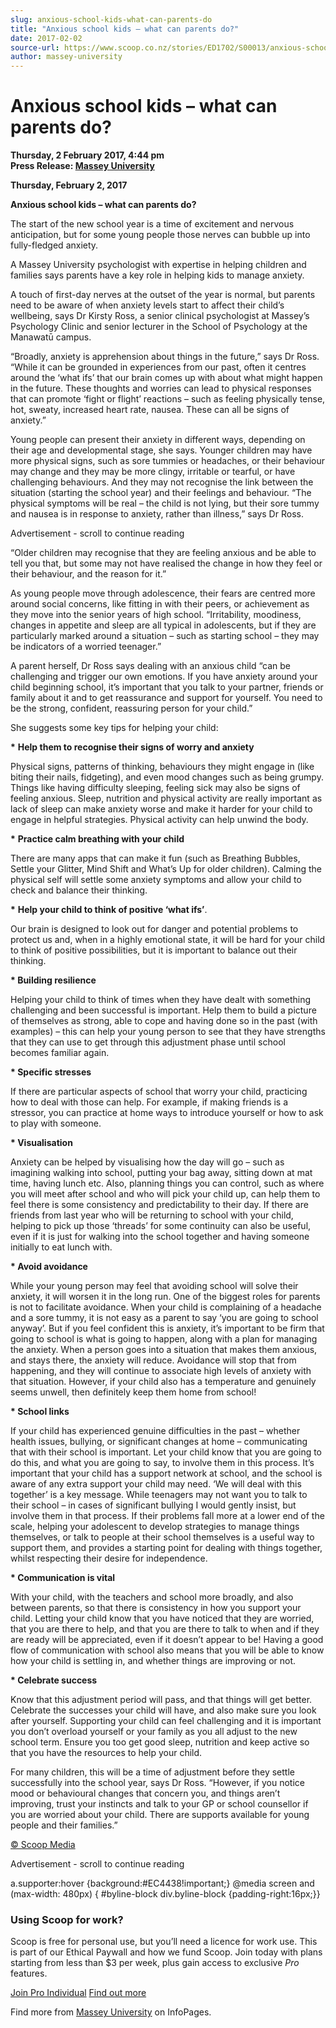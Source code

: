 ```yaml
---
slug: anxious-school-kids-what-can-parents-do
title: "Anxious school kids – what can parents do?"
date: 2017-02-02
source-url: https://www.scoop.co.nz/stories/ED1702/S00013/anxious-school-kids-what-can-parents-do.htm
author: massey-university
---
```

Anxious school kids – what can parents do?
==========================================

**Thursday, 2 February 2017, 4:44 pm**  
**Press Release: [Massey University](https://info.scoop.co.nz/Massey_University)**

**Thursday, February 2, 2017**

**Anxious school kids – what can parents do?**

The start of the new school year is a time of excitement and nervous anticipation, but for some young people those nerves can bubble up into fully-fledged anxiety.

A Massey University psychologist with expertise in helping children and families says parents have a key role in helping kids to manage anxiety.

A touch of first-day nerves at the outset of the year is normal, but parents need to be aware of when anxiety levels start to affect their child’s wellbeing, says Dr Kirsty Ross, a senior clinical psychologist at Massey’s Psychology Clinic and senior lecturer in the School of Psychology at the Manawatū campus.

“Broadly, anxiety is apprehension about things in the future,” says Dr Ross. “While it can be grounded in experiences from our past, often it centres around the ‘what ifs’ that our brain comes up with about what might happen in the future. These thoughts and worries can lead to physical responses that can promote ‘fight or flight’ reactions – such as feeling physically tense, hot, sweaty, increased heart rate, nausea. These can all be signs of anxiety.”

Young people can present their anxiety in different ways, depending on their age and developmental stage, she says. Younger children may have more physical signs, such as sore tummies or headaches, or their behaviour may change and they may be more clingy, irritable or tearful, or have challenging behaviours. And they may not recognise the link between the situation (starting the school year) and their feelings and behaviour. “The physical symptoms will be real – the child is not lying, but their sore tummy and nausea is in response to anxiety, rather than illness,” says Dr Ross.

Advertisement - scroll to continue reading





“Older children may recognise that they are feeling anxious and be able to tell you that, but some may not have realised the change in how they feel or their behaviour, and the reason for it.”

As young people move through adolescence, their fears are centred more around social concerns, like fitting in with their peers, or achievement as they move into the senior years of high school. “Irritability, moodiness, changes in appetite and sleep are all typical in adolescents, but if they are particularly marked around a situation – such as starting school – they may be indicators of a worried teenager.”

A parent herself, Dr Ross says dealing with an anxious child “can be challenging and trigger our own emotions. If you have anxiety around your child beginning school, it’s important that you talk to your partner, friends or family about it and to get reassurance and support for yourself. You need to be the strong, confident, reassuring person for your child.”

She suggests some key tips for helping your child:

**\*** **Help them to recognise their signs of worry and anxiety**

Physical signs, patterns of thinking, behaviours they might engage in (like biting their nails, fidgeting), and even mood changes such as being grumpy. Things like having difficulty sleeping, feeling sick may also be signs of feeling anxious. Sleep, nutrition and physical activity are really important as lack of sleep can make anxiety worse and make it harder for your child to engage in helpful strategies. Physical activity can help unwind the body.

**\*** **Practice calm breathing with your child**

There are many apps that can make it fun (such as Breathing Bubbles, Settle your Glitter, Mind Shift and What’s Up for older children). Calming the physical self will settle some anxiety symptoms and allow your child to check and balance their thinking.

**\*** **Help your child to think of positive ‘what ifs’**.

Our brain is designed to look out for danger and potential problems to protect us and, when in a highly emotional state, it will be hard for your child to think of positive possibilities, but it is important to balance out their thinking.

**\* Building resilience**

Helping your child to think of times when they have dealt with something challenging and been successful is important. Help them to build a picture of themselves as strong, able to cope and having done so in the past (with examples) – this can help your young person to see that they have strengths that they can use to get through this adjustment phase until school becomes familiar again.

**\* Specific stresses**

If there are particular aspects of school that worry your child, practicing how to deal with those can help. For example, if making friends is a stressor, you can practice at home ways to introduce yourself or how to ask to play with someone.

**\* Visualisation**

Anxiety can be helped by visualising how the day will go – such as imagining walking into school, putting your bag away, sitting down at mat time, having lunch etc. Also, planning things you can control, such as where you will meet after school and who will pick your child up, can help them to feel there is some consistency and predictability to their day. If there are friends from last year who will be returning to school with your child, helping to pick up those ‘threads’ for some continuity can also be useful, even if it is just for walking into the school together and having someone initially to eat lunch with.

**\* Avoid avoidance**

While your young person may feel that avoiding school will solve their anxiety, it will worsen it in the long run. One of the biggest roles for parents is not to facilitate avoidance. When your child is complaining of a headache and a sore tummy, it is not easy as a parent to say ‘you are going to school anyway’. But if you feel confident this is anxiety, it’s important to be firm that going to school is what is going to happen, along with a plan for managing the anxiety. When a person goes into a situation that makes them anxious, and stays there, the anxiety will reduce. Avoidance will stop that from happening, and they will continue to associate high levels of anxiety with that situation. However, if your child also has a temperature and genuinely seems unwell, then definitely keep them home from school!

**\* School links**

If your child has experienced genuine difficulties in the past – whether health issues, bullying, or significant changes at home – communicating that with their school is important. Let your child know that you are going to do this, and what you are going to say, to involve them in this process. It’s important that your child has a support network at school, and the school is aware of any extra support your child may need. ‘We will deal with this together’ is a key message. While teenagers may not want you to talk to their school – in cases of significant bullying I would gently insist, but involve them in that process. If their problems fall more at a lower end of the scale, helping your adolescent to develop strategies to manage things themselves, or talk to people at their school themselves is a useful way to support them, and provides a starting point for dealing with things together, whilst respecting their desire for independence.

**\* Communication is vital**

With your child, with the teachers and school more broadly, and also between parents, so that there is consistency in how you support your child. Letting your child know that you have noticed that they are worried, that you are there to help, and that you are there to talk to when and if they are ready will be appreciated, even if it doesn’t appear to be! Having a good flow of communication with school also means that you will be able to know how your child is settling in, and whether things are improving or not.

**\* Celebrate success**

Know that this adjustment period will pass, and that things will get better. Celebrate the successes your child will have, and also make sure you look after yourself. Supporting your child can feel challenging and it is important you don’t overload yourself or your family as you all adjust to the new school term. Ensure you too get good sleep, nutrition and keep active so that you have the resources to help your child.

For many children, this will be a time of adjustment before they settle successfully into the school year, says Dr Ross. “However, if you notice mood or behavioural changes that concern you, and things aren’t improving, trust your instincts and talk to your GP or school counsellor if you are worried about your child. There are supports available for young people and their families.”  

[© Scoop Media](http://www.scoop.co.nz/about/terms.html)  

Advertisement - scroll to continue reading



a.supporter:hover {background:#EC4438!important;} @media screen and (max-width: 480px) { #byline-block div.byline-block {padding-right:16px;}}

### Using Scoop for work?

Scoop is free for personal use, but you’ll need a licence for work use. This is part of our Ethical Paywall and how we fund Scoop. Join today with plans starting from less than $3 per week, plus gain access to exclusive _Pro_ features.  
  
[Join Pro Individual](https://pro.scoop.co.nz/Individual/?from=ProIn24) [Find out more](https://pro.scoop.co.nz/using-scoop-for-work/?from=ProIn24)

Find more from [Massey University](https://info.scoop.co.nz/Massey_University) on InfoPages.